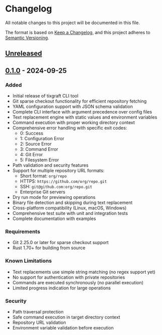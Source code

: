 # Changelog

All notable changes to this project will be documented in this file.

The format is based on [Keep a Changelog](https://keepachangelog.com/en/1.0.0/),
and this project adheres to [Semantic Versioning](https://semver.org/spec/v2.0.0.html).

## [Unreleased]

## [0.1.0] - 2024-09-25

### Added

- Initial release of tixgraft CLI tool
- Git sparse checkout functionality for efficient repository fetching
- YAML configuration support with JSON schema validation
- Complete CLI interface with argument precedence over config files
- Text replacement engine with static values and environment variables
- Command execution with proper working directory context
- Comprehensive error handling with specific exit codes:
  - 0: Success
  - 1: Configuration Error
  - 2: Source Error  
  - 3: Command Error
  - 4: Git Error
  - 5: Filesystem Error
- Path validation and security features
- Support for multiple repository URL formats:
  - Short format: `org/repo`
  - HTTPS: `https://github.com/org/repo.git`
  - SSH: `git@github.com:org/repo.git`
  - Enterprise Git servers
- Dry run mode for previewing operations
- Binary file detection and skipping during text replacement
- Cross-platform compatibility (Linux, macOS, Windows)
- Comprehensive test suite with unit and integration tests
- Complete documentation with examples

### Requirements

- Git 2.25.0 or later for sparse checkout support
- Rust 1.70+ for building from source

### Known Limitations

- Text replacements use simple string matching (no regex support yet)
- No support for authentication with private repositories
- Commands are executed synchronously (no parallel execution)
- Limited progress indication for large operations

### Security

- Path traversal protection
- Safe command execution in target directory context
- Repository URL validation
- Environment variable validation before execution

[Unreleased]: https://github.com/tixena/tixgraft/compare/v0.1.0...HEAD
[0.1.0]: https://github.com/tixena/tixgraft/releases/tag/v0.1.0
